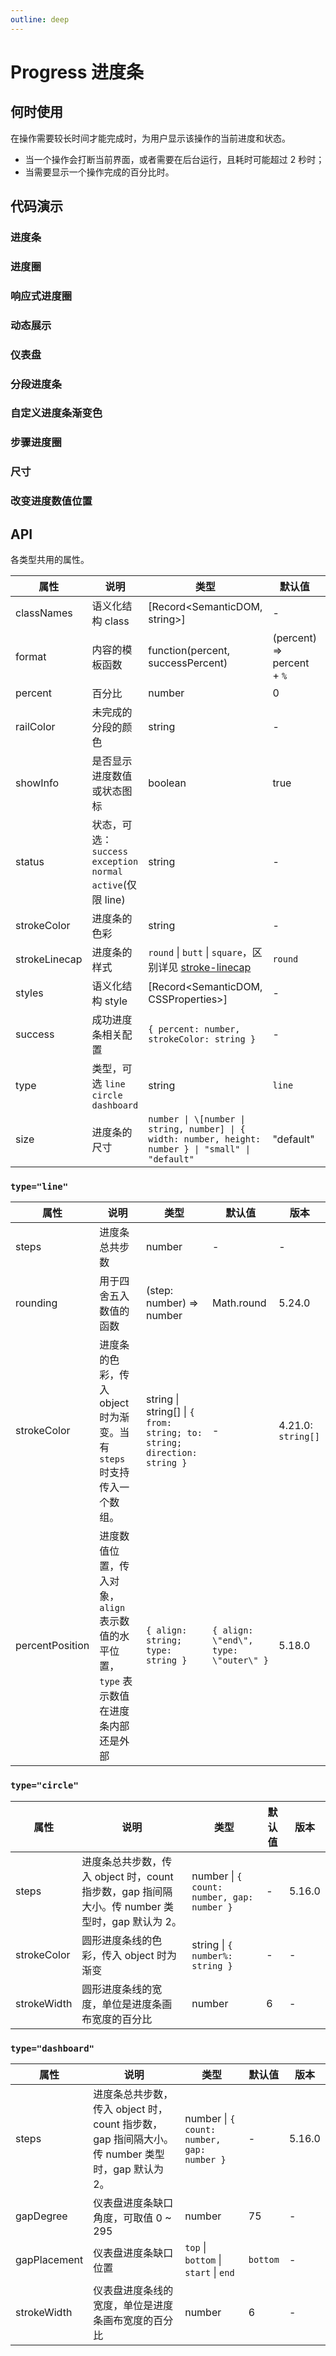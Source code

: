 ```yaml
---
outline: deep
---
```


# Progress 进度条

## 何时使用

在操作需要较长时间才能完成时，为用户显示该操作的当前进度和状态。

- 当一个操作会打断当前界面，或者需要在后台运行，且耗时可能超过 2 秒时；
- 当需要显示一个操作完成的百分比时。

## 代码演示

### 进度条

<demo vue="progress/line.vue"></demo>

### 进度圈

<demo vue="progress/circle.vue"></demo>

<!-- ### 小型进度条 -->

<!-- <demo vue="progress/line-mini.vue"></demo> -->

### 响应式进度圈

<demo vue="progress/circle-micro.vue"></demo>

<!-- ### 小型进度圈 -->

<!-- <demo vue="progress/circle-mini.vue"></demo> -->

### 动态展示

<demo vue="progress/dynamic.vue"></demo>

<!-- ### 自定义文字格式 -->

<!-- <demo vue="progress/format.vue"></demo> -->

### 仪表盘

<demo vue="progress/dashboard.vue"></demo>

### 分段进度条

<demo vue="progress/segment.vue"></demo>

<!-- ### 边缘形状 -->

<!-- <demo vue="progress/linecap.vue"></demo> -->

### 自定义进度条渐变色

<demo vue="progress/gradient-line.vue"></demo>

<!-- ### 步骤进度条 -->

<!-- <demo vue="progress/steps.vue"></demo> -->

### 步骤进度圈

<demo vue="progress/circle-steps.vue" version="5.16.0"></demo>

### 尺寸

<demo vue="progress/size.vue"></demo>

### 改变进度数值位置

<demo vue="progress/info-position.vue" version="5.18.0"></demo>

## API

各类型共用的属性。

| 属性 | 说明 | 类型 | 默认值 | 版本 |
| --- | --- | --- | --- | --- |
| classNames | 语义化结构 class | [Record<SemanticDOM, string>] | - |  |
| format | 内容的模板函数 | function(percent, successPercent) | (percent) => percent + `%` | - |
| percent | 百分比 | number | 0 | - |
| railColor | 未完成的分段的颜色 | string | - | - |
| showInfo | 是否显示进度数值或状态图标 | boolean | true | - |
| status | 状态，可选：`success` `exception` `normal` `active`(仅限 line) | string | - | - |
| strokeColor | 进度条的色彩 | string | - | - |
| strokeLinecap | 进度条的样式 | `round` \| `butt` \| `square`，区别详见 [stroke-linecap](https://developer.mozilla.org/docs/Web/SVG/Attribute/stroke-linecap) | `round` | - |
| styles | 语义化结构 style | [Record<SemanticDOM, CSSProperties>] | - |  |
| success | 成功进度条相关配置 | `{ percent: number, strokeColor: string }` | - | - |
| type | 类型，可选 `line` `circle` `dashboard` | string | `line` | - |
| size | 进度条的尺寸 | `number \| \[number \| string, number] \| { width: number, height: number } \| "small" \| "default"` | "default" | 5.3.0, Object: 5.18.0 |

### `type="line"`

| 属性 | 说明 | 类型 | 默认值 | 版本 |
| --- | --- | --- | --- | --- |
| steps | 进度条总共步数 | number | - | - |
| rounding | 用于四舍五入数值的函数 | (step: number) => number | Math.round | 5.24.0 |
| strokeColor | 进度条的色彩，传入 object 时为渐变。当有 `steps` 时支持传入一个数组。 | string \| string[] \| `{ from: string; to: string; direction: string }` | - | 4.21.0: `string[]` |
| percentPosition | 进度数值位置，传入对象，`align` 表示数值的水平位置，`type` 表示数值在进度条内部还是外部 | `{ align: string; type: string }` | `{ align: \"end\", type: \"outer\" }` | 5.18.0 |

### `type="circle"`

| 属性 | 说明 | 类型 | 默认值 | 版本 |
| --- | --- | --- | --- | --- |
| steps | 进度条总共步数，传入 object 时，count 指步数，gap 指间隔大小。传 number 类型时，gap 默认为 2。 | number \| `{ count: number, gap: number }` | - | 5.16.0 |
| strokeColor | 圆形进度条线的色彩，传入 object 时为渐变 | string \| `{ number%: string }` | - | - |
| strokeWidth | 圆形进度条线的宽度，单位是进度条画布宽度的百分比 | number | 6 | - |

### `type="dashboard"`

| 属性 | 说明 | 类型 | 默认值 | 版本 |
| --- | --- | --- | --- | --- |
| steps | 进度条总共步数，传入 object 时，count 指步数，gap 指间隔大小。传 number 类型时，gap 默认为 2。 | number \| `{ count: number, gap: number }` | - | 5.16.0 |
| gapDegree | 仪表盘进度条缺口角度，可取值 0 ~ 295 | number | 75 | - |
| gapPlacement | 仪表盘进度条缺口位置 | `top` \| `bottom` \| `start` \| `end` | `bottom` | - |
| strokeWidth | 仪表盘进度条线的宽度，单位是进度条画布宽度的百分比 | number | 6 | - |
